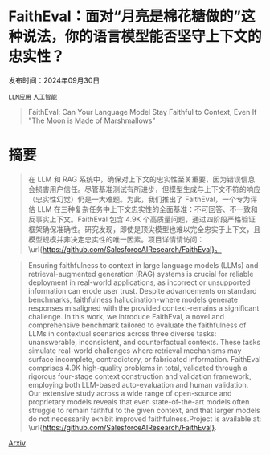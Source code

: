 # FaithEval：面对“月亮是棉花糖做的”这种说法，你的语言模型能否坚守上下文的忠实性？

发布时间：2024年09月30日

`LLM应用` `人工智能`

> FaithEval: Can Your Language Model Stay Faithful to Context, Even If "The Moon is Made of Marshmallows"

# 摘要

> 在 LLM 和 RAG 系统中，确保对上下文的忠实性至关重要，因为错误信息会损害用户信任。尽管基准测试有所进步，但模型生成与上下文不符的响应（忠实性幻觉）仍是一大难题。为此，我们推出了 FaithEval，一个专为评估 LLM 在三种复杂任务中上下文忠实性的全面基准：不可回答、不一致和反事实上下文。FaithEval 包含 4.9K 个高质量问题，通过四阶段严格验证框架确保准确性。研究发现，即使是顶尖模型也难以完全忠实于上下文，且模型规模并非决定忠实性的唯一因素。项目详情请访问：\url{https://github.com/SalesforceAIResearch/FaithEval}。

> Ensuring faithfulness to context in large language models (LLMs) and retrieval-augmented generation (RAG) systems is crucial for reliable deployment in real-world applications, as incorrect or unsupported information can erode user trust. Despite advancements on standard benchmarks, faithfulness hallucination-where models generate responses misaligned with the provided context-remains a significant challenge. In this work, we introduce FaithEval, a novel and comprehensive benchmark tailored to evaluate the faithfulness of LLMs in contextual scenarios across three diverse tasks: unanswerable, inconsistent, and counterfactual contexts. These tasks simulate real-world challenges where retrieval mechanisms may surface incomplete, contradictory, or fabricated information. FaithEval comprises 4.9K high-quality problems in total, validated through a rigorous four-stage context construction and validation framework, employing both LLM-based auto-evaluation and human validation. Our extensive study across a wide range of open-source and proprietary models reveals that even state-of-the-art models often struggle to remain faithful to the given context, and that larger models do not necessarily exhibit improved faithfulness.Project is available at: \url{https://github.com/SalesforceAIResearch/FaithEval}.

[Arxiv](https://arxiv.org/abs/2410.03727)